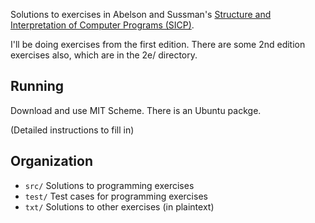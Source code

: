 Solutions to exercises in Abelson and Sussman's [Structure and Interpretation
of Computer Programs (SICP)](http://mitpress.mit.edu/sicp/).

I'll be doing exercises from the first edition. There are some 2nd edition
exercises also, which are in the 2e/ directory.

## Running

Download and use MIT Scheme. There is an Ubuntu packge.

(Detailed instructions to fill in)

## Organization

- `src/` Solutions to programming exercises
- `test/` Test cases for programming exercises
- `txt/` Solutions to other exercises (in plaintext)
